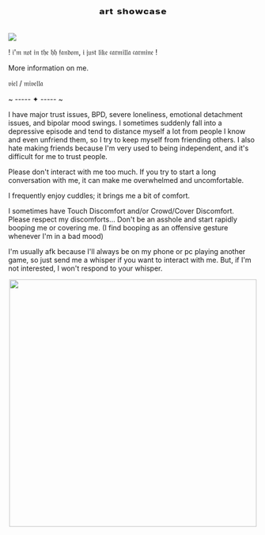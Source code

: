 <h1 align="center">ᵃʳᵗ ˢʰᵒʷᶜᵃˢᵉ</h1>


![](https://github.com/user-attachments/assets/5c7cb49e-d1f7-4fd3-bcf5-d7e08c1337ea)





! 𝔦'𝔪 𝔫𝔬𝔱 𝔦𝔫 𝔱𝔥𝔢 𝔥𝔥 𝔣𝔞𝔫𝔡𝔬𝔪, 𝔦 𝔧𝔲𝔰𝔱 𝔩𝔦𝔨𝔢 𝔠𝔞𝔯𝔪𝔦𝔩𝔩𝔞 𝔠𝔞𝔯𝔪𝔦𝔫𝔢 !


More information on me.

𝔳𝔦𝔢𝔩 / 𝔪𝔦𝔳𝔢𝔩𝔩𝔞

~ ----- ✦ ----- ~

I have major trust issues, BPD, severe loneliness, emotional detachment issues, and bipolar mood swings. I sometimes suddenly fall into a depressive episode and tend to distance myself a lot from people I know and even unfriend them, so I try to keep myself from friending others. I also hate making friends because I'm very used to being independent, and it's difficult for me to trust people.

Please don't interact with me too much. If you try to start a long conversation with me, it can make me overwhelmed and uncomfortable.

I frequently enjoy cuddles; it brings me a bit of comfort.

I sometimes have Touch Discomfort and/or Crowd/Cover Discomfort. Please respect my discomforts... Don't be an asshole and start rapidly booping me or covering me. (I find booping as an offensive gesture whenever I'm in a bad mood)

I'm usually afk because I'll always be on my phone or pc playing another game, so just send me a whisper if you want to interact with me. But, if I'm not interested, I won't respond to your whisper.

<p align="center">
<img width="500" src="https://github.com/user-attachments/assets/6c643ef8-4d29-46fc-86b7-89993abcbe19"
</p>


